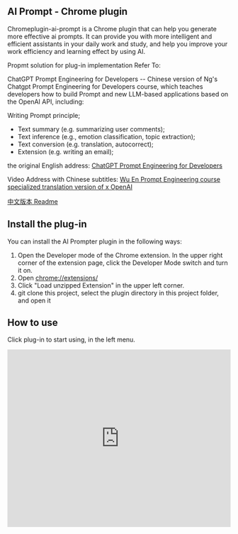 ## AI Prompt - Chrome plugin
Chromeplugin-ai-prompt is a Chrome plugin that can help you generate more effective ai prompts. It can provide you with more intelligent and efficient assistants in your daily work and study, and help you improve your work efficiency and learning effect by using AI.

Propmt solution for plug-in implementation Refer To:

ChatGPT Prompt Engineering for Developers -- Chinese version of Ng's Chatgpt Prompt Engineering for Developers course, which teaches developers how to build Prompt and new LLM-based applications based on the OpenAI API, including:

Writing Prompt principle;
- Text summary (e.g. summarizing user comments);
- Text inference (e.g., emotion classification, topic extraction);
- Text conversion (e.g. translation, autocorrect);
- Extension (e.g. writing an email);

the original English address: [ChatGPT Prompt Engineering for Developers](https://learn.deeplearning.ai) 

Video Address with Chinese subtitles: [Wu En Prompt Engineering course specialized translation version of x OpenAI](https://www.bilibili.com/video/BV1Bo4y1A7FU/?share_source=copy_web)

[中文版本 Readme](./Readme_zh.md)

## Install the plug-in
You can install the AI Prompter plugin in the following ways:

1. Open the Developer mode of the Chrome extension. In the upper right corner of the extension page, click the Developer Mode switch and turn it on.
2. Open <chrome://extensions/>
3. Click "Load unzipped Extension" in the upper left corner.
4. git clone this project, select the plugin directory in this project folder, and open it

## How to use
Click plug-in to start using, in the left menu.

<iframe src="https://chalecao.github.io/chrome-plugin-ai-prompt/"  style="border:0;width:100%;height:400px;"/>

Functional characteristics
- Supports a variety of AI prompt types, including text summary, code generation, local knowledge, AI bots, etc
- Provide rich AI prompt cases to meet the requirements of different usage scenarios
- Support for custom AI prompts to make your work more efficient
- Can be integrated with other tools and applications to extend usage scenarios

## todo list
- Added online AI previews
- Save historical Prompts

## Developer information
The AI Prompter is an open source Chrome plugin with code hosted on Github. Everyone is welcome to contribute code to help more people.

## License
MIT